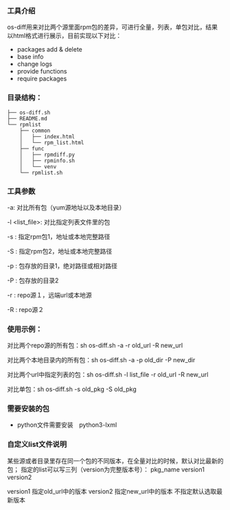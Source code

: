 ### 工具介绍

os-diff用来对比两个源里面rpm包的差异，可进行全量，列表，单包对比，结果以html格式进行展示，目前实现以下对比：
- packages add & delete
- base info
- change logs
- provide functions
- require packages

### 目录结构：

```
├── os-diff.sh 
├── README.md 
└── rpmlist 
    ├── common 
    │   ├── index.html 
    │   └── rpm_list.html 
    ├── func 
    │   ├── rpmdiff.py 
    │   ├── rpminfo.sh 
    │   └── venv
    └── rpmlist.sh 
```

### 工具参数

-a: 对比所有包（yum源地址以及本地目录）

-l <list_file>: 对比指定列表文件里的包

-s <old package>: 指定rpm包1，地址或本地完整路径

-S <new package>: 指定rpm包2，地址或本地完整路径

-p <old path>: 包存放的目录1，绝对路径或相对路径

-P <new path>: 包存放的目录2

-r <old url>: repo源１，远端url或本地源

-R <new url>: repo源２

### 使用示例：

对比两个repo源的所有包：sh os-diff.sh -a -r old_url -R new_url

对比两个本地目录内的所有包：sh os-diff.sh -a -p old_dir -P new_dir

对比两个url中指定列表的包：sh os-diff.sh -l list_file -r old_url -R new_url

对比单包：sh os-diff.sh -s old_pkg -S old_pkg

### 需要安装的包
- python文件需要安装　python3-lxml

### 自定义list文件说明
某些源或者目录里存在同一个包的不同版本，在全量对比的时候，默认对比最新的包；
指定的list可以写三列（version为完整版本号）：
pkg_name    version1    version2

version1 指定old_url中的版本
version2 指定new_url中的版本
不指定默认选取最新版本
